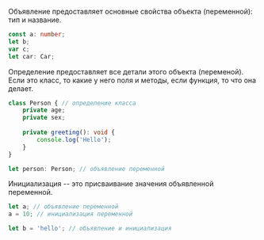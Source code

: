 Объявление предоставляет основные свойства объекта (переменной): тип и название.
```ts
const a: number;
let b; 
var c;
let car: Car;
```

Определение предоставляет все детали этого объекта (переменой). Если это класс, то какие у него поля и методы, если функция, то что она делает. 
```ts
class Person { // определение класса
	private age;
	private sex;
	
	private greeting(): void {
		console.log('Hello');
	}
}

let person: Person; // объявление переменной
```

Инициализация -- это присваивание значения объявленной переменной.
```ts
let a; // oбъявление переменной
a = 10; // инициализация переменной

let b = 'hello'; // объявление и инициализация
```

